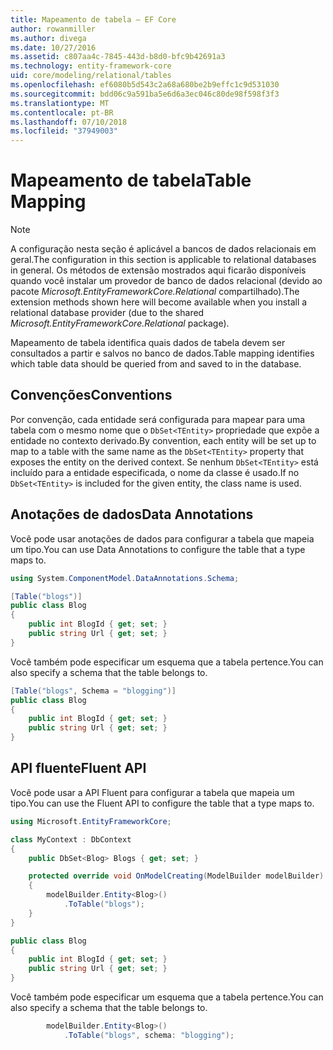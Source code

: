 ```yaml
---
title: Mapeamento de tabela – EF Core
author: rowanmiller
ms.author: divega
ms.date: 10/27/2016
ms.assetid: c807aa4c-7845-443d-b8d0-bfc9b42691a3
ms.technology: entity-framework-core
uid: core/modeling/relational/tables
ms.openlocfilehash: ef6080b5d543c2a68a680be2b9effc1c9d531030
ms.sourcegitcommit: bdd06c9a591ba5e6d6a3ec046c80de98f598f3f3
ms.translationtype: MT
ms.contentlocale: pt-BR
ms.lasthandoff: 07/10/2018
ms.locfileid: "37949003"
---
```

# <a name="table-mapping"></a><span data-ttu-id="a5363-102">Mapeamento de tabela</span><span class="sxs-lookup"><span data-stu-id="a5363-102">Table Mapping</span></span>

> [!NOTE]  
> <span data-ttu-id="a5363-103">A configuração nesta seção é aplicável a bancos de dados relacionais em geral.</span><span class="sxs-lookup"><span data-stu-id="a5363-103">The configuration in this section is applicable to relational databases in general.</span></span> <span data-ttu-id="a5363-104">Os métodos de extensão mostrados aqui ficarão disponíveis quando você instalar um provedor de banco de dados relacional (devido ao pacote *Microsoft.EntityFrameworkCore.Relational* compartilhado).</span><span class="sxs-lookup"><span data-stu-id="a5363-104">The extension methods shown here will become available when you install a relational database provider (due to the shared *Microsoft.EntityFrameworkCore.Relational* package).</span></span>

<span data-ttu-id="a5363-105">Mapeamento de tabela identifica quais dados de tabela devem ser consultados a partir e salvos no banco de dados.</span><span class="sxs-lookup"><span data-stu-id="a5363-105">Table mapping identifies which table data should be queried from and saved to in the database.</span></span>

## <a name="conventions"></a><span data-ttu-id="a5363-106">Convenções</span><span class="sxs-lookup"><span data-stu-id="a5363-106">Conventions</span></span>

<span data-ttu-id="a5363-107">Por convenção, cada entidade será configurada para mapear para uma tabela com o mesmo nome que o `DbSet<TEntity>` propriedade que expõe a entidade no contexto derivado.</span><span class="sxs-lookup"><span data-stu-id="a5363-107">By convention, each entity will be set up to map to a table with the same name as the `DbSet<TEntity>` property that exposes the entity on the derived context.</span></span> <span data-ttu-id="a5363-108">Se nenhum `DbSet<TEntity>` está incluído para a entidade especificada, o nome da classe é usado.</span><span class="sxs-lookup"><span data-stu-id="a5363-108">If no `DbSet<TEntity>` is included for the given entity, the class name is used.</span></span>

## <a name="data-annotations"></a><span data-ttu-id="a5363-109">Anotações de dados</span><span class="sxs-lookup"><span data-stu-id="a5363-109">Data Annotations</span></span>

<span data-ttu-id="a5363-110">Você pode usar anotações de dados para configurar a tabela que mapeia um tipo.</span><span class="sxs-lookup"><span data-stu-id="a5363-110">You can use Data Annotations to configure the table that a type maps to.</span></span>

``` csharp
using System.ComponentModel.DataAnnotations.Schema;
```
``` csharp
[Table("blogs")]
public class Blog
{
    public int BlogId { get; set; }
    public string Url { get; set; }
}
```

<span data-ttu-id="a5363-111">Você também pode especificar um esquema que a tabela pertence.</span><span class="sxs-lookup"><span data-stu-id="a5363-111">You can also specify a schema that the table belongs to.</span></span>

``` csharp
[Table("blogs", Schema = "blogging")]
public class Blog
{
    public int BlogId { get; set; }
    public string Url { get; set; }
}
```

## <a name="fluent-api"></a><span data-ttu-id="a5363-112">API fluente</span><span class="sxs-lookup"><span data-stu-id="a5363-112">Fluent API</span></span>

<span data-ttu-id="a5363-113">Você pode usar a API Fluent para configurar a tabela que mapeia um tipo.</span><span class="sxs-lookup"><span data-stu-id="a5363-113">You can use the Fluent API to configure the table that a type maps to.</span></span>

``` csharp
using Microsoft.EntityFrameworkCore;
```
``` csharp
class MyContext : DbContext
{
    public DbSet<Blog> Blogs { get; set; }

    protected override void OnModelCreating(ModelBuilder modelBuilder)
    {
        modelBuilder.Entity<Blog>()
            .ToTable("blogs");
    }
}

public class Blog
{
    public int BlogId { get; set; }
    public string Url { get; set; }
}
```

<span data-ttu-id="a5363-114">Você também pode especificar um esquema que a tabela pertence.</span><span class="sxs-lookup"><span data-stu-id="a5363-114">You can also specify a schema that the table belongs to.</span></span>

<!-- [!code-csharp[Main](samples/core/relational/Modeling/FluentAPI/Samples/Relational/TableAndSchema.cs?highlight=2)] -->
``` csharp
        modelBuilder.Entity<Blog>()
            .ToTable("blogs", schema: "blogging");
```
